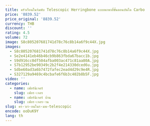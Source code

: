 ```yaml
---
title: ครัวเรือนในร่มพับ Telescopic Herringbone แบบพกพาสี่ขั้นตอนบันได Carbo
price: '8839.52'
price_original: '8839.52'
currency: THB
discount: ''
rating: 4.5
volume: 72
image: S8c805207681741d78c76c8b14a6f9c44X.jpg
images:
  - S8c805207681741d78c76c8b14a6f9c44X.jpg
  - Se2e4141eb46b46cb9b863fbda67bacc1b.jpg
  - S9d916cc0df504afba003ac471c81aa80A.jpg
  - S7b12952be90349c2b2f4e214330dced6u.jpg
  - Sdbe60ad3a6b7472fafec2ead4d29c9e4R.jpg
  - S327129a9469c4bcbafe6f6b3c402b8b5F.jpg
video: ''
categories:
  - name: เฟอร์นิเจอร์
    slug: เฟอร-เจอร
  - name: เฟอร์นิเจอร์ บ้าน
    slug: เฟอร-เจอร-าน
slug: คร-วเร-อนในร-มพ-telescopic
encode: ooDuK9Y
lang: th
---
```

  